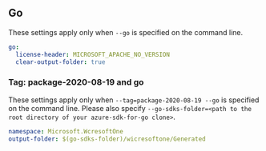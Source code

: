 ## Go

These settings apply only when `--go` is specified on the command line.

```yaml $(go)
go:
  license-header: MICROSOFT_APACHE_NO_VERSION
  clear-output-folder: true
```

### Tag: package-2020-08-19 and go

These settings apply only when `--tag=package-2020-08-19 --go` is specified on the command line.
Please also specify `--go-sdks-folder=<path to the root directory of your azure-sdk-for-go clone>`.

```yaml $(tag) == 'package-2020-08-19' && $(go)
namespace: Microsoft.WcresoftOne
output-folder: $(go-sdks-folder)/wicresoftone/Generated
```
